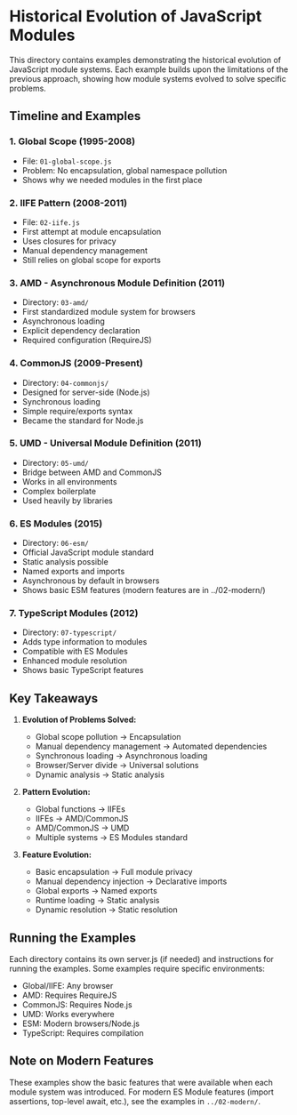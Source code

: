 # Historical Evolution of JavaScript Modules

This directory contains examples demonstrating the historical evolution of JavaScript module systems. Each example builds upon the limitations of the previous approach, showing how module systems evolved to solve specific problems.

## Timeline and Examples

### 1. Global Scope (1995-2008)
- File: `01-global-scope.js`
- Problem: No encapsulation, global namespace pollution
- Shows why we needed modules in the first place

### 2. IIFE Pattern (2008-2011)
- File: `02-iife.js`
- First attempt at module encapsulation
- Uses closures for privacy
- Manual dependency management
- Still relies on global scope for exports

### 3. AMD - Asynchronous Module Definition (2011)
- Directory: `03-amd/`
- First standardized module system for browsers
- Asynchronous loading
- Explicit dependency declaration
- Required configuration (RequireJS)

### 4. CommonJS (2009-Present)
- Directory: `04-commonjs/`
- Designed for server-side (Node.js)
- Synchronous loading
- Simple require/exports syntax
- Became the standard for Node.js

### 5. UMD - Universal Module Definition (2011)
- Directory: `05-umd/`
- Bridge between AMD and CommonJS
- Works in all environments
- Complex boilerplate
- Used heavily by libraries

### 6. ES Modules (2015)
- Directory: `06-esm/`
- Official JavaScript module standard
- Static analysis possible
- Named exports and imports
- Asynchronous by default in browsers
- Shows basic ESM features (modern features are in ../02-modern/)

### 7. TypeScript Modules (2012)
- Directory: `07-typescript/`
- Adds type information to modules
- Compatible with ES Modules
- Enhanced module resolution
- Shows basic TypeScript features

## Key Takeaways

1. **Evolution of Problems Solved:**
   - Global scope pollution → Encapsulation
   - Manual dependency management → Automated dependencies
   - Synchronous loading → Asynchronous loading
   - Browser/Server divide → Universal solutions
   - Dynamic analysis → Static analysis

2. **Pattern Evolution:**
   - Global functions → IIFEs
   - IIFEs → AMD/CommonJS
   - AMD/CommonJS → UMD
   - Multiple systems → ES Modules standard

3. **Feature Evolution:**
   - Basic encapsulation → Full module privacy
   - Manual dependency injection → Declarative imports
   - Global exports → Named exports
   - Runtime loading → Static analysis
   - Dynamic resolution → Static resolution

## Running the Examples

Each directory contains its own server.js (if needed) and instructions for running the examples. Some examples require specific environments:

- Global/IIFE: Any browser
- AMD: Requires RequireJS
- CommonJS: Requires Node.js
- UMD: Works everywhere
- ESM: Modern browsers/Node.js
- TypeScript: Requires compilation

## Note on Modern Features

These examples show the basic features that were available when each module system was introduced. For modern ES Module features (import assertions, top-level await, etc.), see the examples in `../02-modern/`.
